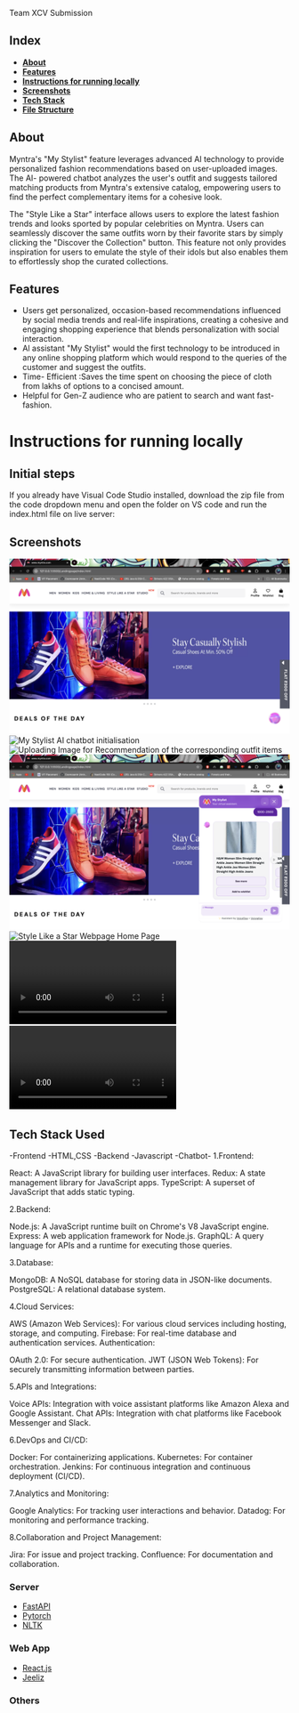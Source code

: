 Team XCV Submission
## Index
- **[About](#about)**
- **[Features](#features)**
- **[Instructions for running locally](#Instructions-for-running-locally)**
- **[Screenshots](#screenshots)**
- **[Tech Stack](#tech-stack)**   
- **[File Structure](#file-structure)**
## About
Myntra's "My Stylist" feature leverages advanced AI 
technology to provide personalized fashion
recommendations based on user-uploaded images. The AI-
powered chatbot analyzes the user's outfit and suggests
tailored matching products from Myntra's extensive catalog,
empowering users to find the perfect complementary items
for a cohesive look.

The "Style Like a Star" interface allows users
to explore the latest fashion trends and looks
sported by popular celebrities on Myntra.
Users can seamlessly discover the same outfits
worn by their favorite stars by simply clicking
the "Discover the Collection" button. This
feature not only provides inspiration for users
to emulate the style of their idols but also
enables them to effortlessly shop the curated
collections.

## Features
- Users get personalized, occasion-based recommendations influenced by social media trends and real-life
inspirations, creating a cohesive and engaging shopping experience that blends personalization with social
interaction.
- Al assistant "My Stylist" would the first technology to be introduced in any online shopping platform
which would respond to the queries of the customer and suggest the outfits.
- Time- Efficient :Saves the time spent on choosing the piece of cloth from lakhs of options to a concised amount.
- Helpful for Gen-Z audience who are patient to search and want fast-fashion.

# Instructions for running locally

## Initial steps

If you already have Visual Code Studio installed, download the zip file from the code dropdown menu and open
the folder on VS code and run the index.html file on live server:


## Screenshots

![Home Page](./Screenshots/Screen1.png)
![My Stylist AI chatbot initialisation](./Screenshots/Screen2.gif)
![Uploading Image for Recommendation of the corresponding outfit items](./Screenshots/Screen3.gif)
![Recommendations](./Screenshots/Screen4.png)
![Style Like a Star Webpage Home Page](./Screenshots/Screen5.png)
![Style Lika a Star with AI chatbot for assistance](./Screenshots/record1.mp4)
![Overall Webpage with updated webpages with ongoing trens](./Screenshots/RECORD2.mp4)
## Tech Stack Used
-Frontend -HTML,CSS
-Backend -Javascript
-Chatbot- 
1.Frontend:

React: A JavaScript library for building user interfaces.
Redux: A state management library for JavaScript apps.
TypeScript: A superset of JavaScript that adds static typing.

2.Backend:

Node.js: A JavaScript runtime built on Chrome's V8 JavaScript engine.
Express: A web application framework for Node.js.
GraphQL: A query language for APIs and a runtime for executing those queries.

3.Database:

MongoDB: A NoSQL database for storing data in JSON-like documents.
PostgreSQL: A relational database system.

4.Cloud Services:

AWS (Amazon Web Services): For various cloud services including hosting, storage, and computing.
Firebase: For real-time database and authentication services.
Authentication:

OAuth 2.0: For secure authentication.
JWT (JSON Web Tokens): For securely transmitting information between parties.

5.APIs and Integrations:

Voice APIs: Integration with voice assistant platforms like Amazon Alexa and Google Assistant.
Chat APIs: Integration with chat platforms like Facebook Messenger and Slack.

6.DevOps and CI/CD:

Docker: For containerizing applications.
Kubernetes: For container orchestration.
Jenkins: For continuous integration and continuous deployment (CI/CD).

7.Analytics and Monitoring:

Google Analytics: For tracking user interactions and behavior.
Datadog: For monitoring and performance tracking.

8.Collaboration and Project Management:

Jira: For issue and project tracking.
Confluence: For documentation and collaboration.

### Server

- [FastAPI](https://fastapi.tiangolo.com/#example)
- [Pytorch](https://pytorch.org/)
- [NLTK](https://www.nltk.org/)
### Web App

- [React.js](https://reactjs.org/docs/getting-started.html)
- [Jeeliz](https://github.com/jeeliz/jeelizGlassesVTOWidget)
### Others
